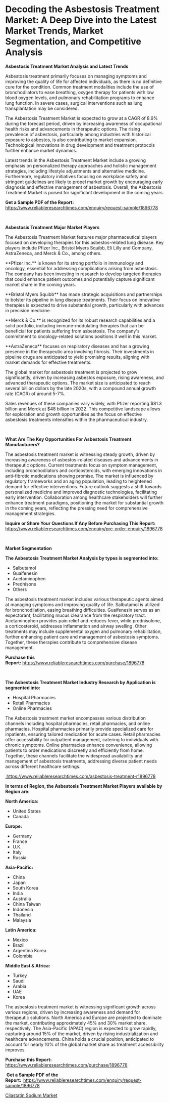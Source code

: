 <p><h1>Decoding the Asbestosis Treatment Market: A Deep Dive into the Latest Market Trends, Market Segmentation, and Competitive Analysis</h1></p><p><strong>Asbestosis Treatment Market Analysis and Latest Trends</strong></p>
<p><p>Asbestosis treatment primarily focuses on managing symptoms and improving the quality of life for affected individuals, as there is no definitive cure for the condition. Common treatment modalities include the use of bronchodilators to ease breathing, oxygen therapy for patients with low blood oxygen levels, and pulmonary rehabilitation programs to enhance lung function. In severe cases, surgical interventions such as lung transplantation may be considered.</p><p>The Asbestosis Treatment Market is expected to grow at a CAGR of 8.9% during the forecast period, driven by increasing awareness of occupational health risks and advancements in therapeutic options. The rising prevalence of asbestosis, particularly among industries with historical exposure to asbestos, is also contributing to market expansion. Technological innovations in drug development and treatment protocols further enhance market dynamics.</p><p>Latest trends in the Asbestosis Treatment Market include a growing emphasis on personalized therapy approaches and holistic management strategies, including lifestyle adjustments and alternative medicine. Furthermore, regulatory initiatives focusing on workplace safety and stringent guidelines are likely to propel market growth by encouraging early diagnosis and effective management of asbestosis. Overall, the Asbestosis Treatment Market is poised for significant development in the coming years.</p></p>
<p><strong>Get a Sample PDF of the Report:&nbsp;</strong> <a href="https://www.reliableresearchtimes.com/enquiry/request-sample/1896778?utm_campaign=3036&utm_medium=2&utm_source=Github&utm_content=ia&utm_term=08032025&utm_id=asbestosis-treatment">https://www.reliableresearchtimes.com/enquiry/request-sample/1896778</a></p>
<p>&nbsp;</p>
<p><strong>Asbestosis Treatment Major Market Players</strong></p>
<p><p>The Asbestosis Treatment Market features major pharmaceutical players focused on developing therapies for this asbestos-related lung disease. Key players include Pfizer Inc., Bristol Myers Squibb, Eli Lilly and Company, AstraZeneca, and Merck & Co., among others.</p><p>**Pfizer Inc.** is known for its strong portfolio in immunology and oncology, essential for addressing complications arising from asbestosis. The company has been investing in research to develop targeted therapies that could enhance patient outcomes and potentially capture significant market share in the coming years.</p><p>**Bristol Myers Squibb** has made strategic acquisitions and partnerships to bolster its pipeline in lung disease treatments. Their focus on innovative therapies is expected to drive substantial growth, particularly with advances in precision medicine.</p><p>**Merck & Co.** is recognized for its robust research capabilities and a solid portfolio, including immune-modulating therapies that can be beneficial for patients suffering from asbestosis. The company's commitment to oncology-related solutions positions it well in this market.</p><p>**AstraZeneca** focuses on respiratory diseases and has a growing presence in the therapeutic area involving fibrosis. Their investments in pipeline drugs are anticipated to yield promising results, aligning with market demands for effective treatments.</p><p>The global market for asbestosis treatment is projected to grow significantly, driven by increasing asbestos exposure, rising awareness, and advanced therapeutic options. The market size is anticipated to reach several billion dollars by the late 2020s, with a compound annual growth rate (CAGR) of around 5-7%.</p><p>Sales revenues of these companies vary widely, with Pfizer reporting $81.3 billion and Merck at $48 billion in 2022. This competitive landscape allows for exploration and growth opportunities as the focus on effective asbestosis treatments intensifies within the pharmaceutical industry.</p></p>
<p>&nbsp;</p>
<p><strong>What Are The Key Opportunities For Asbestosis Treatment Manufacturers?</strong></p>
<p><p>The asbestosis treatment market is witnessing steady growth, driven by increasing awareness of asbestos-related diseases and advancements in therapeutic options. Current treatments focus on symptom management, including bronchodilators and corticosteroids, with emerging innovations in anti-fibrotic medications showing promise. The market is influenced by regulatory frameworks and an aging population, leading to heightened demand for effective interventions. Future outlook suggests a shift towards personalized medicine and improved diagnostic technologies, facilitating early intervention. Collaboration among healthcare stakeholders will further enhance treatment paradigms, positioning the market for substantial growth in the coming years, reflecting the pressing need for comprehensive management strategies.</p></p>
<p><strong>Inquire or Share Your Questions If Any Before Purchasing This Report:</strong> <a href="https://www.reliableresearchtimes.com/enquiry/pre-order-enquiry/1896778?utm_campaign=3036&utm_medium=2&utm_source=Github&utm_content=ia&utm_term=08032025&utm_id=asbestosis-treatment">https://www.reliableresearchtimes.com/enquiry/pre-order-enquiry/1896778</a></p>
<p>&nbsp;</p>
<p><strong>Market Segmentation</strong></p>
<p><strong>The Asbestosis Treatment Market Analysis by types is segmented into:</strong></p>
<p><ul><li>Salbutamol</li><li>Guaifenesin</li><li>Acetaminophen</li><li>Prednisons</li><li>Others</li></ul></p>
<p><p>The asbestosis treatment market includes various therapeutic agents aimed at managing symptoms and improving quality of life. Salbutamol is utilized for bronchodilation, easing breathing difficulties. Guaifenesin serves as an expectorant, facilitating mucus clearance from the respiratory tract. Acetaminophen provides pain relief and reduces fever, while prednisolone, a corticosteroid, addresses inflammation and airway swelling. Other treatments may include supplemental oxygen and pulmonary rehabilitation, further enhancing patient care and management of asbestosis symptoms. Together, these therapies contribute to comprehensive disease management.</p></p>
<p><strong>Purchase this Report:&nbsp;</strong><a href="https://www.reliableresearchtimes.com/purchase/1896778?utm_campaign=3036&utm_medium=2&utm_source=Github&utm_content=ia&utm_term=08032025&utm_id=asbestosis-treatment">https://www.reliableresearchtimes.com/purchase/1896778</a></p>
<p>&nbsp;</p>
<p><strong>The Asbestosis Treatment Market Industry Research by Application is segmented into:</strong></p>
<p><ul><li>Hospital Pharmacies</li><li>Retail Pharmacies</li><li>Online Pharmacies</li></ul></p>
<p><p>The Asbestosis treatment market encompasses various distribution channels including hospital pharmacies, retail pharmacies, and online pharmacies. Hospital pharmacies primarily provide specialized care for inpatients, ensuring tailored medication for acute cases. Retail pharmacies offer accessibility for outpatient management, catering to individuals with chronic symptoms. Online pharmacies enhance convenience, allowing patients to order medications discreetly and efficiently from home. Together, these channels facilitate the widespread availability and management of asbestosis treatments, addressing diverse patient needs across different healthcare settings.</p></p>
<p><a href="https://www.reliableresearchtimes.com/asbestosis-treatment-r1896778?utm_campaign=3036&utm_medium=2&utm_source=Github&utm_content=ia&utm_term=08032025&utm_id=asbestosis-treatment">&nbsp;https://www.reliableresearchtimes.com/asbestosis-treatment-r1896778</a></p>
<p><strong>In terms of Region, the Asbestosis Treatment Market Players available by Region are:</strong></p>
<p>
    <p> <strong> North America: </strong>
        <ul>
            <li>United States</li>
            <li>Canada</li>
        </ul>
        </p> 
    <p> <strong> Europe: </strong>
        <ul>
            <li>Germany</li>
            <li>France</li>
            <li>U.K.</li>
            <li>Italy</li>
            <li>Russia</li>
        </ul>
        </p> 
    <p> <strong> Asia-Pacific: </strong>
        <ul>
            <li>China</li>
            <li>Japan</li>
            <li>South Korea</li>
            <li>India</li>
            <li>Australia</li>
            <li>China Taiwan</li>
            <li>Indonesia</li>
            <li>Thailand</li>
            <li>Malaysia</li>
        </ul>
        </p> 
    <p> <strong> Latin America: </strong>
        <ul>
            <li>Mexico</li>
            <li>Brazil</li>
            <li>Argentina Korea</li>
            <li>Colombia</li>
        </ul>
        </p> 
    <p> <strong> Middle East & Africa: </strong>
        <ul>
            <li>Turkey</li>
            <li>Saudi</li>
            <li>Arabia</li>
            <li>UAE</li>
            <li>Korea</li>
        </ul>
    </p>
    </p>
<p><p>The asbestosis treatment market is witnessing significant growth across various regions, driven by increasing awareness and demand for therapeutic solutions. North America and Europe are projected to dominate the market, contributing approximately 45% and 30% market share, respectively. The Asia-Pacific (APAC) region is expected to grow rapidly, capturing around 15% of the market, driven by rising industrialization and healthcare advancements. China holds a crucial position, anticipated to account for nearly 10% of the global market share as treatment accessibility improves.</p></p>
<p><strong>Purchase this Report: </strong><a href="https://www.reliableresearchtimes.com/purchase/1896778?utm_campaign=3036&utm_medium=2&utm_source=Github&utm_content=ia&utm_term=08032025&utm_id=asbestosis-treatment">https://www.reliableresearchtimes.com/purchase/1896778</a></p>
<p>&nbsp;<strong>Get a Sample PDF of the Report:&nbsp;&nbsp;</strong><a href="https://www.reliableresearchtimes.com/enquiry/request-sample/1896778?utm_campaign=3036&utm_medium=2&utm_source=Github&utm_content=ia&utm_term=08032025&utm_id=asbestosis-treatment">https://www.reliableresearchtimes.com/enquiry/request-sample/1896778</a></p>
<p><strong></strong></p>
<p><p><a href="https://github.com/scaseiargas/Market-Research-Report-List-1/blob/main/cilastatin-sodium-market.md?utm_campaign=3036&utm_medium=2&utm_source=Github&utm_content=ia&utm_term=08032025&utm_id=asbestosis-treatment">Cilastatin Sodium Market</a></p></p>